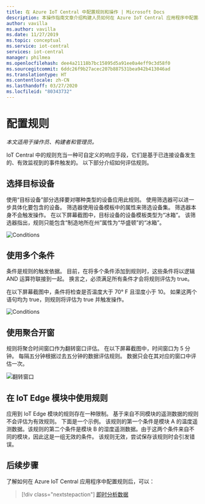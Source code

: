 ```yaml
---
title: 在 Azure IoT Central 中配置规则和操作 | Microsoft Docs
description: 本操作指南文章介绍构建人员如何在 Azure IoT Central 应用程序中配置基于遥测的规则和操作。
author: vavilla
ms.author: vavilla
ms.date: 11/27/2019
ms.topic: conceptual
ms.service: iot-central
services: iot-central
manager: philmea
ms.openlocfilehash: dee4a21118b7bc15895d5a91ee0a4eff9c3d58f0
ms.sourcegitcommit: 6ddc26f9b27acec207b887531bea942b413046ad
ms.translationtype: HT
ms.contentlocale: zh-CN
ms.lasthandoff: 03/27/2020
ms.locfileid: "80343732"
---
```

# <a name="configure-rules"></a>配置规则



*本文适用于操作员、构建者和管理员。*

IoT Central 中的规则充当一种可自定义的响应手段，它们是基于已连接设备发生的、有效监视到的事件触发的。 以下部分介绍如何评估规则。

## <a name="select-target-devices"></a>选择目标设备

使用“目标设备”部分选择要对哪种类型的设备应用此规则。 使用筛选器可以进一步具体化要包含的设备。 筛选器使用设备模板中的属性来筛选设备集。 筛选器本身不会触发操作。 在以下屏幕截图中，目标设备的设备模板类型为“冰箱”。  该筛选器指出，规则只能包含“制造地所在州”属性为“华盛顿”的“冰箱”。   

![Conditions](media/howto-configure-rules/filters.png)

## <a name="use-multiple-conditions"></a>使用多个条件

条件是规则的触发依据。 目前，在将多个条件添加到规则时，这些条件将以逻辑 AND 运算符联接到一起。 换言之，必须满足所有条件才会将规则评估为 true。  

在以下屏幕截图中，条件将检查是否温度大于 70&deg; F 且湿度小于 10。 如果这两个语句均为 true，则规则将评估为 true 并触发操作。

![Conditions](media/howto-configure-rules/conditions.png)

## <a name="use-aggregate-windowing"></a>使用聚合开窗

规则将聚合时间窗口作为翻转窗口评估。 在以下屏幕截图中，时间窗口为 5 分钟。 每隔五分钟根据过去五分钟的数据评估规则。 数据只会在其对应的窗口中评估一次。

![翻转窗口](media/howto-configure-rules/tumbling-window.png)

## <a name="use-rules-with-iot-edge-modules"></a>在 IoT Edge 模块中使用规则

应用到 IoT Edge 模块的规则存在一种限制。 基于来自不同模块的遥测数据的规则不会评估为有效规则。 下面是一个示例。 该规则的第一个条件是模块 A 的温度遥测数据。该规则的第二个条件是模块 B 的湿度遥测数据。由于这两个条件来自不同的模块，因此这是一组无效的条件。 该规则无效，尝试保存该规则时会引发错误。

## <a name="next-steps"></a>后续步骤

了解如何在 Azure IoT Central 应用程序中配置规则后，可以：

> [!div class="nextstepaction"]
> [即时分析数据](howto-create-analytics.md)
